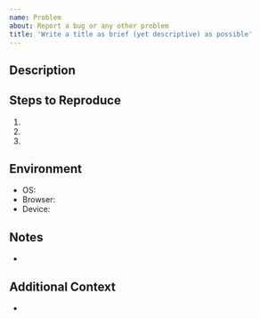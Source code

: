 ```yaml
---
name: Problem
about: Report a bug or any other problem
title: 'Write a title as brief (yet descriptive) as possible'
---
```


## Description

<!-- Provide a detailed description of the problem. -->

## Steps to Reproduce

<!-- List the steps to reproduce the behavior: -->
<!-- Share screenshots if applicable -->
<!-- Delete this section if not applicable -->

1.
2.
3.

## Environment

<!-- Include as many relevant details about the environment you experienced the bug in -->
<!-- Delete this section if not applicable -->

- OS:
- Browser: <!-- Delete this line if not applicable -->
- Device: <!-- Delete this line if not applicable -->

## Notes

<!-- Write any note or comment. You can share your thoughts or ideas. -->
<!-- Delete this section if not needed -->

-

## Additional Context

<!-- Customize the title of this section and add any context -->
<!-- Delete this section if not needed -->

-
